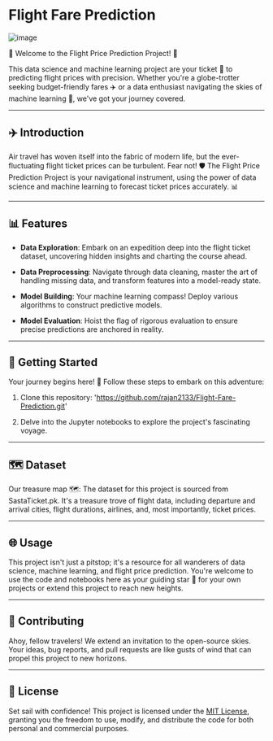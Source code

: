 # Flight Fare Prediction

![image](https://github.com/rajan2133/Flight-Fare-Prediction/assets/125083834/608d6644-ab93-4bf2-82fc-b09967bc6b65)


🌟 Welcome to the Flight Price Prediction Project! 🌟

This data science and machine learning project are your ticket 🎫 to predicting flight prices with precision. Whether you're a globe-trotter seeking budget-friendly fares ✈️ or a data enthusiast navigating the skies of machine learning 🚀, we've got your journey covered.

---

## ✈️ Introduction

Air travel has woven itself into the fabric of modern life, but the ever-fluctuating flight ticket prices can be turbulent. Fear not! 🛡️ The Flight Price Prediction Project is your navigational instrument, using the power of data science and machine learning to forecast ticket prices accurately. 📊

---

## 📊 Features

- **Data Exploration**: Embark on an expedition deep into the flight ticket dataset, uncovering hidden insights and charting the course ahead.

- **Data Preprocessing**: Navigate through data cleaning, master the art of handling missing data, and transform features into a model-ready state.

- **Model Building**: Your machine learning compass! Deploy various algorithms to construct predictive models.

- **Model Evaluation**: Hoist the flag of rigorous evaluation to ensure precise predictions are anchored in reality.

---

## 🚀 Getting Started

Your journey begins here! 🌄 Follow these steps to embark on this adventure:

1. Clone this repository: 'https://github.com/rajan2133/Flight-Fare-Prediction.git'

2. Delve into the Jupyter notebooks to explore the project's fascinating voyage.

---

## 🗺️ Dataset

Our treasure map 🗺️: The dataset for this project is sourced from SastaTicket.pk. It's a treasure trove of flight data, including departure and arrival cities, flight durations, airlines, and, most importantly, ticket prices.

---

## 🌐 Usage

This project isn't just a pitstop; it's a resource for all wanderers of data science, machine learning, and flight price prediction. You're welcome to use the code and notebooks here as your guiding star 🌟 for your own projects or extend this project to reach new heights.

---

## 🙌 Contributing

Ahoy, fellow travelers! We extend an invitation to the open-source skies. Your ideas, bug reports, and pull requests are like gusts of wind that can propel this project to new horizons.

---

## 📜 License

Set sail with confidence! This project is licensed under the [MIT License](LICENSE), granting you the freedom to use, modify, and distribute the code for both personal and commercial purposes.
